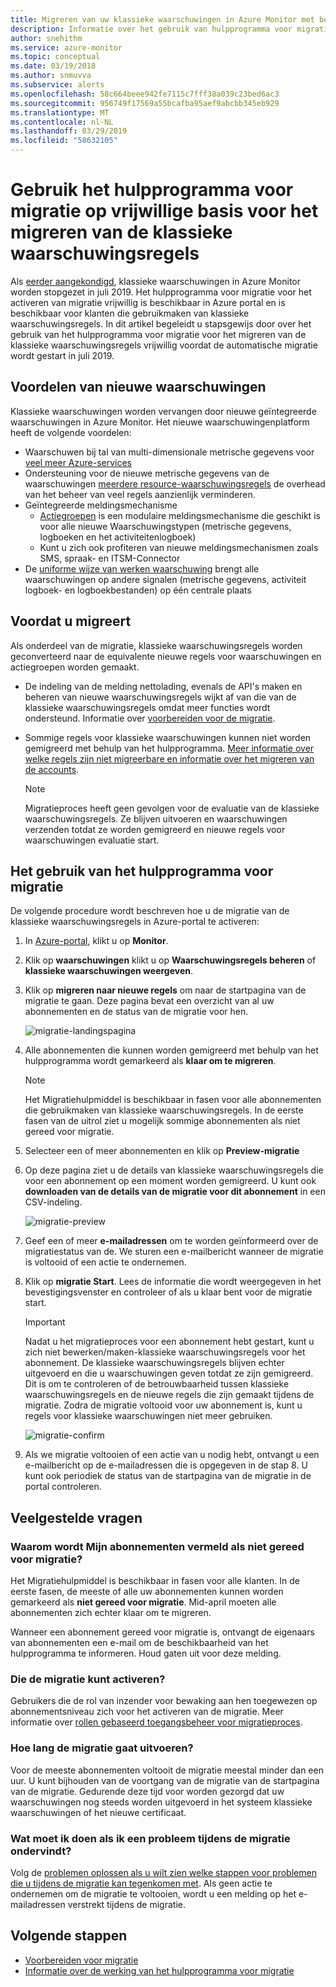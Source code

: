 ```yaml
---
title: Migreren van uw klassieke waarschuwingen in Azure Monitor met behulp van het hulpprogramma voor migratie op vrijwillige basis
description: Informatie over het gebruik van hulpprogramma voor migratie op vrijwillige basis voor het migreren van de klassieke waarschuwingsregels.
author: snehithm
ms.service: azure-monitor
ms.topic: conceptual
ms.date: 03/19/2018
ms.author: snmuvva
ms.subservice: alerts
ms.openlocfilehash: 58c664beee942fe7115c7fff38a039c23bed6ac3
ms.sourcegitcommit: 956749f17569a55bcafba95aef9abcbb345eb929
ms.translationtype: MT
ms.contentlocale: nl-NL
ms.lasthandoff: 03/29/2019
ms.locfileid: "58632105"
---
```

# <a name="use-the-voluntary-migration-tool-to-migrate-your-classic-alert-rules"></a>Gebruik het hulpprogramma voor migratie op vrijwillige basis voor het migreren van de klassieke waarschuwingsregels

Als [eerder aangekondigd](monitoring-classic-retirement.md), klassieke waarschuwingen in Azure Monitor worden stopgezet in juli 2019. Het hulpprogramma voor migratie voor het activeren van migratie vrijwillig is beschikbaar in Azure portal en is beschikbaar voor klanten die gebruikmaken van klassieke waarschuwingsregels. In dit artikel begeleidt u stapsgewijs door over het gebruik van het hulpprogramma voor migratie voor het migreren van de klassieke waarschuwingsregels vrijwillig voordat de automatische migratie wordt gestart in juli 2019.

## <a name="benefits-of-new-alerts"></a>Voordelen van nieuwe waarschuwingen

Klassieke waarschuwingen worden vervangen door nieuwe geïntegreerde waarschuwingen in Azure Monitor. Het nieuwe waarschuwingenplatform heeft de volgende voordelen:

- Waarschuwen bij tal van multi-dimensionale metrische gegevens voor [veel meer Azure-services](alerts-metric-near-real-time.md#metrics-and-dimensions-supported)
- Ondersteuning voor de nieuwe metrische gegevens van de waarschuwingen [meerdere resource-waarschuwingsregels](alerts-metric-overview.md#monitoring-at-scale-using-metric-alerts-in-azure-monitor) de overhead van het beheer van veel regels aanzienlijk verminderen.
- Geïntegreerde meldingsmechanisme
  - [Actiegroepen](action-groups.md) is een modulaire meldingsmechanisme die geschikt is voor alle nieuwe Waarschuwingstypen (metrische gegevens, logboeken en het activiteitenlogboek)
  - Kunt u zich ook profiteren van nieuwe meldingsmechanismen zoals SMS, spraak- en ITSM-Connector
- De [uniforme wijze van werken waarschuwing](alerts-overview.md) brengt alle waarschuwingen op andere signalen (metrische gegevens, activiteit logboek- en logboekbestanden) op één centrale plaats

## <a name="before-you-migrate"></a>Voordat u migreert

Als onderdeel van de migratie, klassieke waarschuwingsregels worden geconverteerd naar de equivalente nieuwe regels voor waarschuwingen en actiegroepen worden gemaakt.

- De indeling van de melding nettolading, evenals de API's maken en beheren van nieuwe waarschuwingsregels wijkt af van die van de klassieke waarschuwingsregels omdat meer functies wordt ondersteund. Informatie over [voorbereiden voor de migratie](alerts-prepare-migration.md).

- Sommige regels voor klassieke waarschuwingen kunnen niet worden gemigreerd met behulp van het hulpprogramma. [Meer informatie over welke regels zijn niet migreerbare en informatie over het migreren van de accounts](alerts-understand-migration.md#which-classic-alert-rules-can-be-migrated).

    > [!NOTE]
    > Migratieproces heeft geen gevolgen voor de evaluatie van de klassieke waarschuwingsregels. Ze blijven uitvoeren en waarschuwingen verzenden totdat ze worden gemigreerd en nieuwe regels voor waarschuwingen evaluatie start.


## <a name="how-to-use-the-migration-tool"></a>Het gebruik van het hulpprogramma voor migratie

De volgende procedure wordt beschreven hoe u de migratie van de klassieke waarschuwingsregels in Azure-portal te activeren:

1. In [Azure-portal](https://portal.azure.com), klikt u op **Monitor**.

2. Klik op **waarschuwingen** klikt u op **Waarschuwingsregels beheren** of **klassieke waarschuwingen weergeven**.

3. Klik op **migreren naar nieuwe regels** om naar de startpagina van de migratie te gaan. Deze pagina bevat een overzicht van al uw abonnementen en de status van de migratie voor hen.

    ![migratie-landingspagina](media/alerts-migration/migration-landing.png "regels migreren")

4. Alle abonnementen die kunnen worden gemigreerd met behulp van het hulpprogramma wordt gemarkeerd als **klaar om te migreren**.

    > [!NOTE]
    > Het Migratiehulpmiddel is beschikbaar in fasen voor alle abonnementen die gebruikmaken van klassieke waarschuwingsregels. In de eerste fasen van de uitrol ziet u mogelijk sommige abonnementen als niet gereed voor migratie.

5. Selecteer een of meer abonnementen en klik op **Preview-migratie**

6. Op deze pagina ziet u de details van klassieke waarschuwingsregels die voor een abonnement op een moment worden gemigreerd. U kunt ook **downloaden van de details van de migratie voor dit abonnement** in een CSV-indeling.

    ![migratie-preview](media/alerts-migration/migration-preview.png "Preview-migratie")

7. Geef een of meer **e-mailadressen** om te worden geïnformeerd over de migratiestatus van de. We sturen een e-mailbericht wanneer de migratie is voltooid of een actie te ondernemen.

8. Klik op **migratie Start**. Lees de informatie die wordt weergegeven in het bevestigingsvenster en controleer of als u klaar bent voor de migratie start.

    >[!IMPORTANT]
    > Nadat u het migratieproces voor een abonnement hebt gestart, kunt u zich niet bewerken/maken-klassieke waarschuwingsregels voor het abonnement. De klassieke waarschuwingsregels blijven echter uitgevoerd en die u waarschuwingen geven totdat ze zijn gemigreerd. Dit is om te controleren of de betrouwbaarheid tussen klassieke waarschuwingsregels en de nieuwe regels die zijn gemaakt tijdens de migratie. Zodra de migratie voltooid voor uw abonnement is, kunt u regels voor klassieke waarschuwingen niet meer gebruiken.

    ![migratie-confirm](media/alerts-migration/migration-confirm.png "bevestigen migratie starten")

9. Als we migratie voltooien of een actie van u nodig hebt, ontvangt u een e-mailbericht op de e-mailadressen die is opgegeven in de stap 8. U kunt ook periodiek de status van de startpagina van de migratie in de portal controleren.

## <a name="frequently-asked-questions"></a>Veelgestelde vragen

### <a name="why-is-my-subscriptions-listed-as-not-ready-for-migration"></a>**Waarom wordt Mijn abonnementen vermeld als niet gereed voor migratie?**

Het Migratiehulpmiddel is beschikbaar in fasen voor alle klanten. In de eerste fasen, de meeste of alle uw abonnementen kunnen worden gemarkeerd als **niet gereed voor migratie**. Mid-april moeten alle abonnementen zich echter klaar om te migreren.

Wanneer een abonnement gereed voor migratie is, ontvangt de eigenaars van abonnementen een e-mail om de beschikbaarheid van het hulpprogramma te informeren. Houd gaten uit voor deze melding.

### <a name="who-can-trigger-the-migration"></a>**Die de migratie kunt activeren?**

Gebruikers die de rol van inzender voor bewaking aan hen toegewezen op abonnementsniveau zich voor het activeren van de migratie. Meer informatie over [rollen gebaseerd toegangsbeheer voor migratieproces](alerts-understand-migration.md#who-can-trigger-the-migration).

### <a name="how-long-is-the-migration-going-to-take"></a>**Hoe lang de migratie gaat uitvoeren?**

Voor de meeste abonnementen voltooit de migratie meestal minder dan een uur. U kunt bijhouden van de voortgang van de migratie van de startpagina van de migratie.  Gedurende deze tijd voor worden gezorgd dat uw waarschuwingen nog steeds worden uitgevoerd in het systeem klassieke waarschuwingen of het nieuwe certificaat.

### <a name="what-can-i-do-if-i-run-into-an-issue-during-migration"></a>**Wat moet ik doen als ik een probleem tijdens de migratie ondervindt?**

Volg de [problemen oplossen als u wilt zien welke stappen voor problemen die u tijdens de migratie kan tegenkomen met](alerts-understand-migration.md#common-issues-and-remediations). Als geen actie te ondernemen om de migratie te voltooien, wordt u een melding op het e-mailadressen verstrekt tijdens de migratie.

## <a name="next-steps"></a>Volgende stappen

- [Voorbereiden voor migratie](alerts-prepare-migration.md)
- [Informatie over de werking van het hulpprogramma voor migratie](alerts-understand-migration.md)
